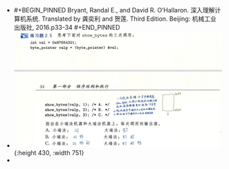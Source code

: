 - #+BEGIN_PINNED
  Bryant, Randal E., and David R. O’Hallaron. 深入理解计算机系统. Translated by 龚奕利 and 贺莲. Third Edition. Beijing: 机械工业出版社, 2016.p33-34
  #+END_PINNED
- ![image.png](../assets/image_1666803633926_0.png){:height 430, :width 751}
-